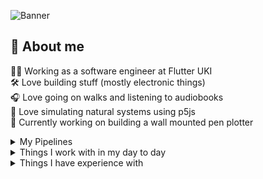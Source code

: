 <!-- Useful links -->
<!-- https://simpleicons.org/ -->
<!-- https://zzetao.github.io/awesome-github-profile/ -->


![Banner](https://i.imgur.com/BXIsTp4.png)

## 🧑 About me
🧑‍💻 Working as a software engineer at Flutter UKI<br/>
🛠️ Love building stuff (mostly electronic things)<br/>
🎧 Love going on walks and listening to audiobooks<br/>
📐 Love simulating natural systems using p5js<br/>
🔭 Currently working on building a wall mounted pen plotter<br/>

<details>
  <summary>My Pipelines</br></summary>

  KavaNest Client  
[![Live](https://github.com/InvisiBug/kavanest-client/actions/workflows/live.yaml/badge.svg)](https://github.com/InvisiBug/kavanest-client/actions/workflows/live.yaml&kill_cache=1)
[![Test](https://github.com/InvisiBug/kavanest-client/actions/workflows/test.yaml/badge.svg)](https://github.com/InvisiBug/kavanest-client/actions/workflows/test.yaml&kill_cache=1)

  KavaNest API  
[![Live pipeline](https://github.com/InvisiBug/kavanest-api/actions/workflows/live.yaml/badge.svg)](https://github.com/InvisiBug/kavanest-api/actions/workflows/live.yaml&kill_cache=1)
[![Test pipeline](https://github.com/InvisiBug/kavanest-api/actions/workflows/test.yaml/badge.svg)](https://github.com/InvisiBug/kavanest-api/actions/workflows/test.yaml&kill_cache=1)

KavaNest Controller  
[![Live pipeline](https://github.com/InvisiBug/kavanest-controller/actions/workflows/live.yaml/badge.svg)](https://github.com/InvisiBug/kavanest-controller/actions/workflows/live.yaml&kill_cache=1)
[![Test pipeline](https://github.com/InvisiBug/kavanest-controller/actions/workflows/test.yaml/badge.svg)](https://github.com/InvisiBug/kavanest-controller/actions/workflows/test.yaml&kill_cache=1)

KavaNest Scraper  
[![Live pipeline](https://github.com/InvisiBug/kavanest-scraper/actions/workflows/live.yaml/badge.svg)](https://github.com/InvisiBug/kavanest-scraper/actions/workflows/live.yaml&kill_cache=1)
[![Test pipeline](https://github.com/InvisiBug/kavanest-scraper/actions/workflows/test.yaml/badge.svg)](https://github.com/InvisiBug/kavanest-scraper/actions/workflows/test.yaml&kill_cache=1)

KavaNest Simulator  
[![Test pipeline](https://github.com/InvisiBug/Kavanet-Simulator/actions/workflows/test.yaml/badge.svg)](https://github.com/InvisiBug/Kavanet-Simulator/actions/workflows/test.yaml&kill_cache=1)

Kavanet.io  
[![Live pipeline](https://github.com/InvisiBug/kavanet-io-next/actions/workflows/live.yaml/badge.svg)](https://github.com/InvisiBug/kavanet-io-next/actions/workflows/live.yaml&kill_cache=1)


</details>


<details>
  <summary>Things I work with in my day to day</summary>

  ![React](https://img.shields.io/badge/React-20232a?&logo=react&logoColor=61DAFB)&nbsp;
  ![Jest](https://img.shields.io/badge/Jest-C21325?&logo=jest&logoColor=white)&nbsp;
  ![GraphQL](https://img.shields.io/badge/GraphQL-E10098?&logo=graphql&logoColor=white)&nbsp;
  ![Grafana](https://img.shields.io/badge/Grafana-F46800?&logo=grafana&logoColor=white)&nbsp;
  ![Kubernetes](https://img.shields.io/badge/Kubernetes-326CE5?&logo=kubernetes&logoColor=white)&nbsp;
  ![Helm](https://img.shields.io/badge/Helm-0F1689?logo=helm)&nbsp;
  ![Linux](https://img.shields.io/badge/Linux-FCC624?&logo=linux&logoColor=black)&nbsp;
  ![Prettier](https://img.shields.io/badge/Prettier-F7B93E?&logo=prettier&logoColor=black)&nbsp;
</details>

<details>
  <summary>Things I have experience with</summary><br/>

  Languages I use<br />
  ![TypeScript](https://img.shields.io/badge/Typescript-007ACC?&logo=typescript&logoColor=white)&nbsp;
  ![JavaScript](https://img.shields.io/badge/Javascript-323330?&logo=javascript&logoColor=F7DF1E)&nbsp;
  ![C++](https://img.shields.io/badge/C++-00599C?&logo=c++&logoColor=white)&nbsp;

   Operating systems I'm familiar with<br/>
  ![macOS](https://img.shields.io/badge/macOS-000000?&logo=macos&logoColor=F0F0F0)&nbsp;
  ![Windows](https://img.shields.io/badge/Windows-003399?&logo=windowsxp&logoColor=white)&nbsp;
  ![Linux](https://img.shields.io/badge/Linux-FCC624?&logo=linux&logoColor=black)&nbsp;
  ![Alpine Linux](https://img.shields.io/badge/Alpine_Linux-0D597F?&logo=alpine-linux&logoColor=white)&nbsp;
  ![Debian](https://img.shields.io/badge/Debian-D70A53?&logo=debian&logoColor=white)&nbsp;
  ![Ubuntu](https://img.shields.io/badge/Ubuntu-E95420?&logo=ubuntu&logoColor=white)&nbsp;

  Frameworks & Libraries<br />
  ![React](https://img.shields.io/badge/React-20232a?&logo=react)&nbsp;
  ![React Router](https://img.shields.io/badge/React_Router-CA4245?&logo=react-router&logoColor=white)&nbsp;
  ![Express.js](https://img.shields.io/badge/Express.js-404d59?&logo=express&logoColor=61DAFB)&nbsp;
  ![NextJS](https://img.shields.io/badge/Next-black?&logo=next.js&logoColor=white)&nbsp;
  ![Gatsby](https://img.shields.io/badge/Gatsby-663399?&logo=gatsby)&nbsp;
  ![NodeJS](https://img.shields.io/badge/Node.js-6DA55F?&logo=node.js&logoColor=white)&nbsp;
  ![Apollo-GraphQL](https://img.shields.io/badge/ApolloGraphQL-311C87?&logo=apollo-graphql)&nbsp;
  ![Socket.io](https://img.shields.io/badge/Socket.io-black?&logo=socket.io&badgeColor=010101)&nbsp;
  ![p5js](https://img.shields.io/badge/Processing-ED225D?&logo=p5.js&logoColor=FFFFFF)&nbsp;
  ![Styled Components](https://img.shields.io/badge/Emotion--Styled-DB7093?&logo=styled-components&logoColor=white)&nbsp;
  ![TailwindCSS](https://img.shields.io/badge/Tailwindcss-38B2AC?&logo=tailwind-css&logoColor=white)&nbsp;

  Software<br />
  ![Lightroom Classic](https://img.shields.io/badge/Lightroom%20Classic-31A8FF?&logo=Adobe%20Lightroom%20Classic&logoColor=white)&nbsp;
  ![Inkscape](https://img.shields.io/badge/Inkscape-e0e0e0?&logo=inkscape&logoColor=080A13)&nbsp;
  ![Visual Studio Code](https://img.shields.io/badge/Visual%20Studio%20Code-0078d7?&logo=visual-studio-code&logoColor=white)&nbsp;
  ![Arduino](https://img.shields.io/badge/-Arduino-00979D?&logo=Arduino&logoColor=white)&nbsp;
  ![Notion](https://img.shields.io/badge/Notion-000000?&logo=notion&logoColor=white)&nbsp;

  Other things<br/>
  ![Docker](https://img.shields.io/badge/Docker-0db7ed?&logo=docker&logoColor=white)&nbsp;
  ![Helm](https://img.shields.io/badge/Helm-0F1689?logo=helm)&nbsp;
  ![ArgoCD](https://img.shields.io/badge/Argo-EF7B4D?logo=argo&logoColor=white)&nbsp;
  ![MQTT](https://img.shields.io/badge/MQTT-3C5280?logo=eclipse-mosquitto&)&nbsp;
  ![Pi-Hole](https://img.shields.io/badge/PiHole-96060C?&logo=pi-hole&logoColor=white)&nbsp;
  ![Prometheus](https://img.shields.io/badge/Prometheus-E6522C?&logo=Prometheus&logoColor=white)&nbsp;
</details>
